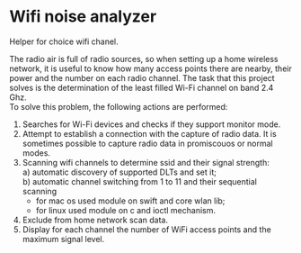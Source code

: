# Wifi noise analyzer
Helper for choice wifi chanel.

The radio air is full of radio sources, so when setting up a home wireless network, it is useful to know how many access points there are nearby, their power and the number on each radio channel. 
The task that this project solves is the determination of the least filled Wi-Fi channel on band 2.4 Ghz.  
To solve this problem, the following actions are performed:  
1. Searches for Wi-Fi devices and checks if they support monitor mode.  
2. Attempt to establish a connection with the capture of radio data. It is sometimes possible to capture radio data in promiscouos or normal modes.  
3. Scanning wifi channels to determine ssid and their signal strength:<br />
    a) automatic discovery of supported DLTs and  set it;<br />
    b) automatic channel switching from 1 to 11 and their sequential scanning
    - for mac os used module on swift and core wlan lib;
    - for linux used module on c and ioctl mechanism.
4. Exclude from home network scan data.  
5. Display for each channel the number of WiFi access points and the maximum signal level.  